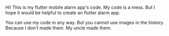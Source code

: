 Hi! This is my flutter mobile alarm app's code.
My code is a mess.
But I hope it would be helpful to create an flutter alarm app.

You can use my code in any way.
But you cannot use images in the history.
Because I don't made them.
My uncle made them.
